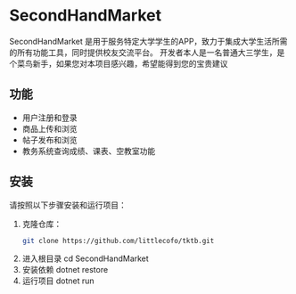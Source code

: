 # SecondHandMarket

SecondHandMarket 是用于服务特定大学学生的APP，致力于集成大学生活所需的所有功能工具，同时提供校友交流平台。
开发者本人是一名普通大三学生，是个菜鸟新手，如果您对本项目感兴趣，希望能得到您的宝贵建议

## 功能

- 用户注册和登录
- 商品上传和浏览
- 帖子发布和浏览
- 教务系统查询成绩、课表、空教室功能

## 安装

请按照以下步骤安装和运行项目：

1. 克隆仓库：
   ```sh
   git clone https://github.com/littlecofo/tktb.git
2. 进入根目录
   cd SecondHandMarket
3. 安装依赖
   dotnet restore
4. 运行项目
   dotnet run
